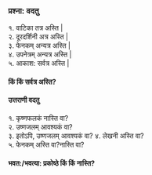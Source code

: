 
### प्रश्ना: वदतु  

१. वाटिका तत्र अस्ति |  
२. दूरदर्शिनी अत्र अस्ति |  
३. फेनकम् अन्यत्र अस्ति |  
४. उपनेत्रम् अन्यत्र अस्ति |  
५. आकाश: सर्वत्र अस्ति |

#### किं किं सर्वत्र अस्ति?
#### उत्तराणी वदतु 
१. कृष्णफलकं नास्ति वा?  
२. उष्णजलम् आवश्यकं वा?  
३. इतोऽपि, उष्णजलम् आवश्यकं वा?
४. लेखनी अस्ति वा?   
५. फेनकम् अस्ति वा?नास्ति वा?

#### भवत:/भवत्या: प्रकोष्ठे किं किं नास्ति?